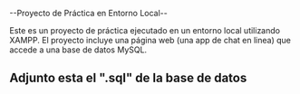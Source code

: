 --Proyecto de Práctica en Entorno Local--

Este es un proyecto de práctica ejecutado en un entorno local utilizando XAMPP.
El proyecto incluye una página web (una app de chat en linea) que accede a una base de datos MySQL.

## Adjunto esta el ".sql" de la base de datos
